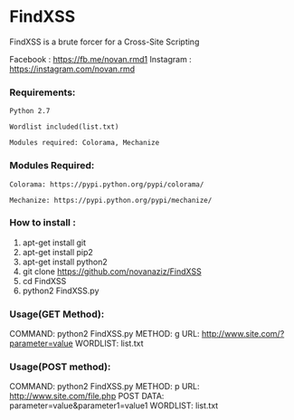 # FindXSS
FindXSS is a brute forcer for a Cross-Site Scripting

Facebook : https://fb.me/novan.rmd1
Instagram : https://instagram.com/novan.rmd

### Requirements:

    Python 2.7

    Wordlist included(list.txt)

    Modules required: Colorama, Mechanize

### Modules Required:

    Colorama: https://pypi.python.org/pypi/colorama/

    Mechanize: https://pypi.python.org/pypi/mechanize/


### How to install :

1. apt-get install git
2. apt-get install pip2
3. apt-get install python2
4. git clone https://github.com/novanaziz/FindXSS
5. cd FindXSS
6. python2 FindXSS.py

### Usage(GET Method):

COMMAND:  python2 FindXSS.py
METHOD:   g
URL:      http://www.site.com/?parameter=value
WORDLIST: list.txt

### Usage(POST method):

COMMAND:   python2 FindXSS.py
METHOD:    p
URL:       http://www.site.com/file.php
POST DATA: parameter=value&parameter1=value1
WORDLIST:  list.txt

